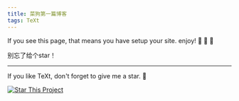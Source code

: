 ```yaml
---
title: 菜狗第一篇博客
tags: TeXt
---
```


If you see this page, that means you have setup your site. enjoy! :ghost: :ghost: :ghost:

别忘了给个star！

<!--more-->

---

If you like TeXt, don't forget to give me a star. :star2:

[![Star This Project](https://img.shields.io/github/stars/kitian616/jekyll-TeXt-theme.svg?label=Stars&style=social)](https://github.com/kitian616/jekyll-TeXt-theme/)
